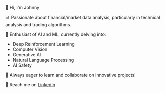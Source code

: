 👋 Hi, I'm Johnny

📊 Passionate about financial/market data analysis, particularly in technical analysis and trading algorithms.

🧠 Enthusiast of AI and ML, currently delving into:
  - Deep Reinforcement Learning
  - Computer Vision
  - Generative AI
  - Natural Language Processing
  - AI Safety

🚀 Always eager to learn and collaborate on innovative projects!

💼 Reach me on [LinkedIn](www.linkedin.com/in/johnnyyfranklin)

<!---
johnnyy-f/johnnyy-f is a ✨ special ✨ repository because its `README.md` (this file) appears on your GitHub profile.
You can click the Preview link to take a look at your changes.
--->
